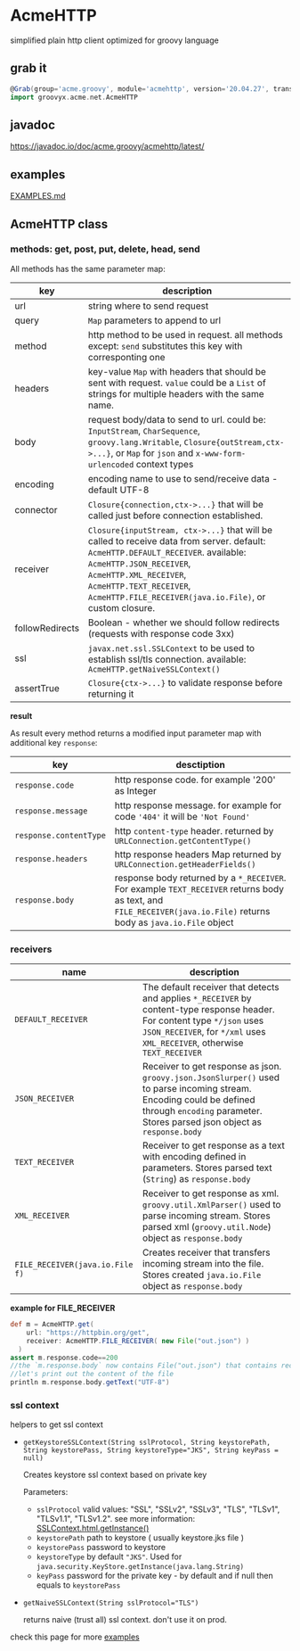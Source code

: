 # AcmeHTTP
simplified plain http client optimized for groovy language

## grab it

```groovy
@Grab(group='acme.groovy', module='acmehttp', version='20.04.27', transitive=false)
import groovyx.acme.net.AcmeHTTP
```
## javadoc
https://javadoc.io/doc/acme.groovy/acmehttp/latest/
## examples

[EXAMPLES.md](EXAMPLES.md)

## AcmeHTTP class

### methods: get, post, put, delete, head, send

All methods has the same parameter map:

| key | description |
|-----------------|-------------------------------------------|
| url | string where to send request |
| query | `Map` parameters to append to url |
| method | http method to be used in request. all methods except: `send` substitutes this key with corresponting one |
| headers | key-value `Map` with headers that should be sent with request. `value` could be a `List` of strings for multiple headers with the same name. |
| body | request body/data to send to url. could be: `InputStream`, `CharSequence`, `groovy.lang.Writable`, `Closure{outStream,ctx->...}`, or `Map` for `json` and `x-www-form-urlencoded` context types |
| encoding | encoding name to use to send/receive data - default UTF-8 |
| connector | `Closure{connection,ctx->...}` that will be called just before connection established. |
| receiver | `Closure{inputStream, ctx->...}` that will be called to receive data from server. default: `AcmeHTTP.DEFAULT_RECEIVER`. available: `AcmeHTTP.JSON_RECEIVER`, `AcmeHTTP.XML_RECEIVER`, `AcmeHTTP.TEXT_RECEIVER`, `AcmeHTTP.FILE_RECEIVER(java.io.File)`, or custom closure. |
| followRedirects | Boolean - whether we should follow redirects (requests with response code 3xx) |
| ssl | `javax.net.ssl.SSLContext` to be used to establish ssl/tls connection. available: `AcmeHTTP.getNaiveSSLContext()` |
| assertTrue | `Closure{ctx->...}` to validate response before returning it |

**result**

As result every method returns a modified input parameter map with additional key `response`:

| key | desctiption |
|----------------------|----------------------------|
| `response.code` | http response code. for example '200' as Integer |
| `response.message` | http response message. for example for code `'404'` it will be `'Not Found'` |
| `response.contentType` | http `content-type` header. returned by `URLConnection.getContentType()` |
| `response.headers` | http response headers Map returned by `URLConnection.getHeaderFields()` |
| `response.body` | response body returned by a `*_RECEIVER`. For example `TEXT_RECEIVER` returns body as text, and `FILE_RECEIVER(java.io.File)` returns body as `java.io.File` object |

### receivers

| name | description |
|------|-------------|
| `DEFAULT_RECEIVER` | The default receiver that detects and applies `*_RECEIVER` by content-type response header. For content type `*/json` uses `JSON_RECEIVER`, for `*/xml` uses `XML_RECEIVER`, otherwise `TEXT_RECEIVER` |
| `JSON_RECEIVER` | Receiver to get response as json. `groovy.json.JsonSlurper()` used to parse incoming stream. Encoding could be defined through `encoding` parameter. Stores parsed json object as `response.body` |
| `TEXT_RECEIVER` | Receiver to get response as a text with encoding defined in parameters. Stores parsed text (`String`) as `response.body` |
| `XML_RECEIVER` | Receiver to get response as xml. `groovy.util.XmlParser()` used to parse incoming stream. Stores parsed xml (`groovy.util.Node`) object as `response.body` |
| `FILE_RECEIVER(java.io.File f)` | Creates receiver that transfers incoming stream into the file. Stores created `java.io.File` object as `response.body` |

**example for FILE_RECEIVER**

```groovy
def m = AcmeHTTP.get(
    url: "https://httpbin.org/get",
    receiver: AcmeHTTP.FILE_RECEIVER( new File("out.json") )
  )
assert m.response.code==200
//the `m.response.body` now contains File("out.json") that contains received response
//let's print out the content of the file
println m.response.body.getText("UTF-8")
```

### ssl context

helpers to get ssl context

* `getKeystoreSSLContext(String sslProtocol, String keystorePath, String keystorePass, String keystoreType="JKS", String keyPass = null)`
  
  Creates keystore ssl context based on private key
  
  Parameters:
  
  * `sslProtocol` valid values: "SSL", "SSLv2", "SSLv3", "TLS", "TLSv1", "TLSv1.1", "TLSv1.2". see more information: [SSLContext.html.getInstance()](https://docs.oracle.com/javase/8/docs/api/javax/net/ssl/SSLContext.html#getInstance-java.lang.String-)
  * `keystorePath` path to keystore ( usually keystore.jks file )
  * `keystorePass` password to keystore
  * `keystoreType` by default `"JKS"`. Used for `java.security.KeyStore.getInstance(java.lang.String)`
  * `keyPass` password for the private key - by default and if null then equals to `keystorePass`
* `getNaiveSSLContext(String sslProtocol="TLS")`
  
  returns naive (trust all) ssl context. don't use it on prod.




check this page for more [examples](EXAMPLES.md)
